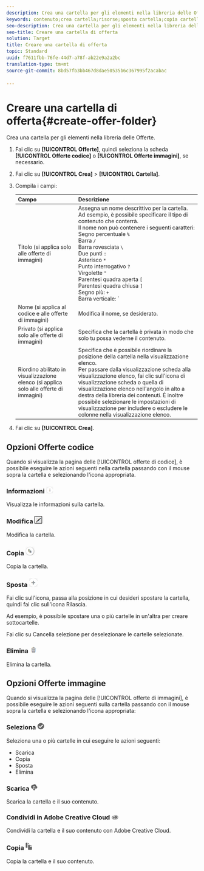 ```yaml
---
description: Crea una cartella per gli elementi nella libreria delle Offerte.
keywords: contenuto;crea cartella;risorse;sposta cartella;copia cartella;elimina cartella;scarica cartella;cartella
seo-description: Crea una cartella per gli elementi nella libreria delle Offerte.
seo-title: Creare una cartella di offerta
solution: Target
title: Creare una cartella di offerta
topic: Standard
uuid: f7611fbb-76fe-44d7-a78f-ab22e9a2a2bc
translation-type: tm+mt
source-git-commit: 8bd57fb3bb467d8dae50535b6c367995f2acabac

---
```



# Creare una cartella di offerta{#create-offer-folder}

Crea una cartella per gli elementi nella libreria delle Offerte.

1. Fai clic su **[!UICONTROL Offerte]**, quindi seleziona la scheda **[!UICONTROL Offerte codice]** o **[!UICONTROL Offerte immagini]**, se necessario.
1. Fai clic su **[!UICONTROL Crea]** &gt; **[!UICONTROL Cartella]**.
1. Compila i campi:

   | Campo | Descrizione |
   |--- |--- |
   | Titolo (si applica solo alle offerte di immagini) | Assegna un nome descrittivo per la cartella. Ad esempio, è possibile specificare il tipo di contenuto che conterrà.<br>Il nome non può contenere i seguenti caratteri:<br>Segno percentuale `%`<br>Barra `/`<br>Barra rovesciata `\`<br>Due punti `:`<br>Asterisco `*`<br>Punto interrogativo `?`<br>Virgolette `"`<br>Parentesi quadra aperta `[`<br>Parentesi quadra chiusa `]`<br>Segno più: `+`<br>Barra verticale: `|`<br>Punto: `.`<br>Cancelletto: `#`<br>Parentesi graffa aperta: `{`<br>Parentesi graffa chiusa `}`<br>Circonflesso `^`<br>Punto e virgola `;`<br>Utilizza un trattino (`- `) al posto di questi caratteri. |
   | Nome (si applica al codice e alle offerte di immagini) | Modifica il nome, se desiderato. |
   | Privato (si applica solo alle offerte di immagini) | Specifica che la cartella è privata in modo che solo tu possa vederne il contenuto. |
   | Riordino abilitato in visualizzazione elenco (si applica solo alle offerte di immagini) | Specifica che è possibile riordinare la posizione della cartella nella visualizzazione elenco.<br>Per passare dalla visualizzazione scheda alla visualizzazione elenco, fai clic sull'icona di visualizzazione scheda o quella di visualizzazione elenco nell'angolo in alto a destra della libreria dei contenuti. È inoltre possibile selezionare le impostazioni di visualizzazione per includere o escludere le colonne nella visualizzazione elenco. |

1. Fai clic su **[!UICONTROL Crea]**.

## Opzioni Offerte codice

Quando si visualizza la pagina delle [!UICONTROL offerte di codice], è possibile eseguire le azioni seguenti nella cartella passando con il mouse sopra la cartella e selezionando l'icona appropriata.

### Informazioni ![](assets/icon_info.png)

Visualizza le informazioni sulla cartella.

### Modifica ![](assets/icon_edit.png)

Modifica la cartella.

### Copia ![](assets/icon_copy.png)

Copia la cartella.

### Sposta ![](assets/icon_move_folder.png)

Fai clic sull'icona, passa alla posizione in cui desideri spostare la cartella, quindi fai clic sull'icona Rilascia.

Ad esempio, è possibile spostare una o più cartelle in un'altra per creare sottocartelle.

Fai clic su Cancella selezione per deselezionare le cartelle selezionate.

### Elimina ![](assets/icon_delete.png)

Elimina la cartella.

## Opzioni Offerte immagine

Quando si visualizza la pagina delle [!UICONTROL offerte di immagini], è possibile eseguire le azioni seguenti sulla cartella passando con il mouse sopra la cartella e selezionando l'icona appropriata:

### Seleziona ![](assets/icon_check.png)

Seleziona una o più cartelle in cui eseguire le azioni seguenti:

* Scarica
* Copia
* Sposta
* Elimina

### Scarica ![](assets/icon_download.png)

Scarica la cartella e il suo contenuto.

### Condividi in Adobe Creative Cloud ![](assets/icon_creative_cloud.png)

Condividi la cartella e il suo contenuto con Adobe Creative Cloud.

### Copia ![](assets/icon_copy_content.png)

Copia la cartella e il suo contenuto.